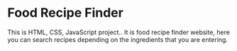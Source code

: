 # Food Recipe Finder
This is HTML, CSS, JavaScript project.. It is food recipe finder website, here you can search recipes depending on the ingredients that you are entering. 
